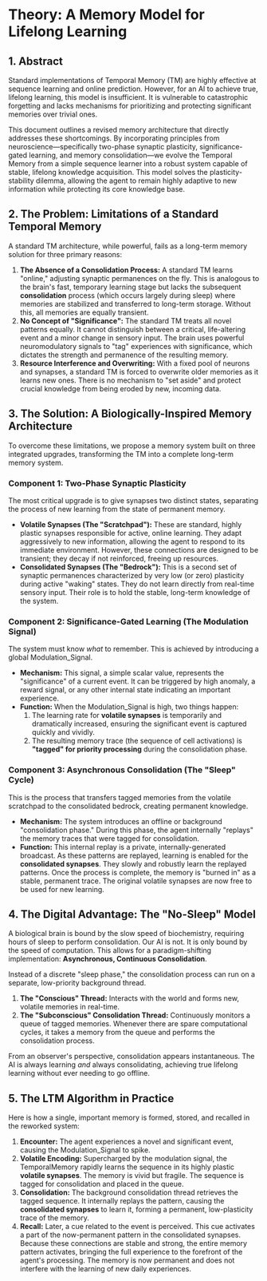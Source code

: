 # **Theory: A Memory Model for Lifelong Learning**

## **1\. Abstract**

Standard implementations of Temporal Memory (TM) are highly effective at sequence learning and online prediction. However, for an AI to achieve true, lifelong learning, this model is insufficient. It is vulnerable to catastrophic forgetting and lacks mechanisms for prioritizing and protecting significant memories over trivial ones.

This document outlines a revised memory architecture that directly addresses these shortcomings. By incorporating principles from neuroscience—specifically two-phase synaptic plasticity, significance-gated learning, and memory consolidation—we evolve the Temporal Memory from a simple sequence learner into a robust system capable of stable, lifelong knowledge acquisition. This model solves the plasticity-stability dilemma, allowing the agent to remain highly adaptive to new information while protecting its core knowledge base.

## **2\. The Problem: Limitations of a Standard Temporal Memory**

A standard TM architecture, while powerful, fails as a long-term memory solution for three primary reasons:

1. **The Absence of a Consolidation Process:** A standard TM learns "online," adjusting synaptic permanences on the fly. This is analogous to the brain's fast, temporary learning stage but lacks the subsequent **consolidation** process (which occurs largely during sleep) where memories are stabilized and transferred to long-term storage. Without this, all memories are equally transient.  
2. **No Concept of "Significance":** The standard TM treats all novel patterns equally. It cannot distinguish between a critical, life-altering event and a minor change in sensory input. The brain uses powerful neuromodulatory signals to "tag" experiences with significance, which dictates the strength and permanence of the resulting memory.  
3. **Resource Interference and Overwriting:** With a fixed pool of neurons and synapses, a standard TM is forced to overwrite older memories as it learns new ones. There is no mechanism to "set aside" and protect crucial knowledge from being eroded by new, incoming data.

## **3\. The Solution: A Biologically-Inspired Memory Architecture**

To overcome these limitations, we propose a memory system built on three integrated upgrades, transforming the TM into a complete long-term memory system.

### **Component 1: Two-Phase Synaptic Plasticity**

The most critical upgrade is to give synapses two distinct states, separating the process of new learning from the state of permanent memory.

* **Volatile Synapses (The "Scratchpad"):** These are standard, highly plastic synapses responsible for active, online learning. They adapt aggressively to new information, allowing the agent to respond to its immediate environment. However, these connections are designed to be transient; they decay if not reinforced, freeing up resources.  
* **Consolidated Synapses (The "Bedrock"):** This is a second set of synaptic permanences characterized by very low (or zero) plasticity during active "waking" states. They do not learn directly from real-time sensory input. Their role is to hold the stable, long-term knowledge of the system.

### **Component 2: Significance-Gated Learning (The Modulation Signal)**

The system must know *what* to remember. This is achieved by introducing a global Modulation\_Signal.

* **Mechanism:** This signal, a simple scalar value, represents the "significance" of a current event. It can be triggered by high anomaly, a reward signal, or any other internal state indicating an important experience.  
* **Function:** When the Modulation\_Signal is high, two things happen:  
  1. The learning rate for **volatile synapses** is temporarily and dramatically increased, ensuring the significant event is captured quickly and vividly.  
  2. The resulting memory trace (the sequence of cell activations) is **"tagged" for priority processing** during the consolidation phase.

### **Component 3: Asynchronous Consolidation (The "Sleep" Cycle)**

This is the process that transfers tagged memories from the volatile scratchpad to the consolidated bedrock, creating permanent knowledge.

* **Mechanism:** The system introduces an offline or background "consolidation phase." During this phase, the agent internally "replays" the memory traces that were tagged for consolidation.  
* **Function:** This internal replay is a private, internally-generated broadcast. As these patterns are replayed, learning is enabled for the **consolidated synapses**. They slowly and robustly learn the replayed patterns. Once the process is complete, the memory is "burned in" as a stable, permanent trace. The original volatile synapses are now free to be used for new learning.

## **4\. The Digital Advantage: The "No-Sleep" Model**

A biological brain is bound by the slow speed of biochemistry, requiring hours of sleep to perform consolidation. Our AI is not. It is only bound by the speed of computation. This allows for a paradigm-shifting implementation: **Asynchronous, Continuous Consolidation**.

Instead of a discrete "sleep phase," the consolidation process can run on a separate, low-priority background thread.

1. **The "Conscious" Thread:** Interacts with the world and forms new, volatile memories in real-time.  
2. **The "Subconscious" Consolidation Thread:** Continuously monitors a queue of tagged memories. Whenever there are spare computational cycles, it takes a memory from the queue and performs the consolidation process.

From an observer's perspective, consolidation appears instantaneous. The AI is always learning *and* always consolidating, achieving true lifelong learning without ever needing to go offline.

## **5\. The LTM Algorithm in Practice**

Here is how a single, important memory is formed, stored, and recalled in the reworked system:

1. **Encounter:** The agent experiences a novel and significant event, causing the Modulation\_Signal to spike.  
2. **Volatile Encoding:** Supercharged by the modulation signal, the TemporalMemory rapidly learns the sequence in its highly plastic **volatile synapses**. The memory is vivid but fragile. The sequence is tagged for consolidation and placed in the queue.  
3. **Consolidation:** The background consolidation thread retrieves the tagged sequence. It internally replays the pattern, causing the **consolidated synapses** to learn it, forming a permanent, low-plasticity trace of the memory.  
4. **Recall:** Later, a cue related to the event is perceived. This cue activates a part of the now-permanent pattern in the consolidated synapses. Because these connections are stable and strong, the entire memory pattern activates, bringing the full experience to the forefront of the agent's processing. The memory is now permanent and does not interfere with the learning of new daily experiences.